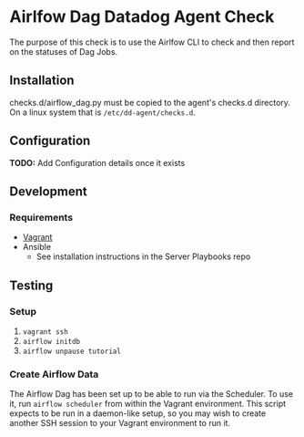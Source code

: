 # Airlfow Dag Datadog Agent Check
The purpose of this check is to use the Airlfow CLI to check and then report on the statuses of Dag Jobs. 

## Installation
checks.d/airflow_dag.py must be copied to the agent's checks.d directory.  On a linux system that is `/etc/dd-agent/checks.d`.

## Configuration
**TODO:** Add Configuration details once it exists

## Development

### Requirements
* [Vagrant](https://www.vagrantup.com/)
* Ansible
    * See installation instructions in the Server Playbooks repo

## Testing
### Setup
1. `vagrant ssh`
2. `airflow initdb`
3. `airflow unpause tutorial`

### Create Airflow Data
The Airflow Dag has been set up to be able to run via the Scheduler. To use it, run `airflow scheduler` from within the
Vagrant environment. This script expects to be run in a daemon-like setup, so you may wish to create another SSH session
to your Vagrant environment to run it.
